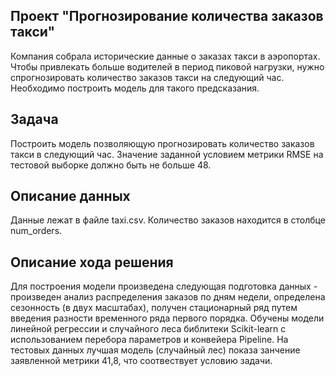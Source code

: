 ## Проект "Прогнозирование количества заказов такси"

Компания собрала исторические данные о заказах такси в аэропортах. Чтобы привлекать больше водителей в период пиковой нагрузки, нужно спрогнозировать количество заказов такси на следующий час. Необходимо построить модель для такого предсказания.

## Задача

Построить модель позволяющую прогнозировать количество заказов такси в следующий час. Значение заданной условием метрики RMSE на тестовой выборке должно быть не больше 48.

## Описание данных

Данные лежат в файле taxi.csv. Количество заказов находится в столбце num_orders.

## Описание хода решения

Для построения модели произведена следующая подготовка данных - произведен анализ распределения заказов по дням недели, определена сезонность (в двух масштабах), получен стационарный ряд путем введения разности временного ряда первого порядка.
Обучены модели линейной регрессии и случайного леса библитеки Scikit-learn с использованием перебора параметров и конвейера Pipeline. На тестовых данных лучшая модель (случайный лес) показа занчение заявленной метрики 41,8, что соотвествует условию задачи.
